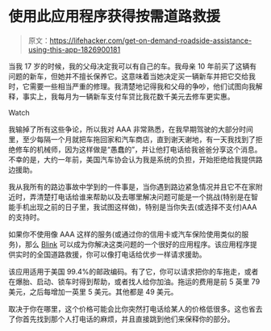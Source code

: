 # 使用此应用程序获得按需道路救援

> 原文：<https://lifehacker.com/get-on-demand-roadside-assistance-using-this-app-1826900181>

当我 17 岁的时候，我的父母决定我可以有自己的车。我母亲 10 年前买了这辆有问题的新车，但她并不擅长保养它。这意味着当她决定买一辆新车并把它交给我时，它需要一些相当严重的修理。我清楚地记得我和父母的争吵，他们试图向我解释，事实上，我每月为一辆新车支付车贷比我花数千美元去修车更实惠。

Watch

我输掉了所有这些争论，所以我对 AAA 非常熟悉，在我早期驾驶的大部分时间里，至少每隔一个月就把车拖回家和汽车商店，直到谢天谢地，有一天我找到了拒绝修车的机械师，因为这样做是“愚蠢的”，并让他打电话给我爸爸分享这个消息。不幸的是，大约一年前，美国汽车协会认为我是系统的负担，开始拒绝给我提供路边援助。

我从我所有的路边事故中学到的一件事是，当你遇到路边紧急情况并且它不在家附近时，弄清楚打电话给谁来帮助以及去哪里解决问题可能是一个挑战(特别是在智能手机出现之前的日子里，我试图这样做)，特别是当你失去(或选择不支付)AAA 的支持时。

如果你不使用像 AAA 这样的服务(或通过你的信用卡或汽车保险使用类似的服务)，那么 [Blink](https://www.blinkroadside.com/#/) 可以成为你解决这类问题的一个很好的应用程序。该应用程序提供实时的全国道路救援，你可以像打电话给优步一样请求援助。

该应用适用于美国 99.4%的邮政编码。有了它，你可以请求把你的车拖走，或者在爆胎、启动、锁车时得到帮助，或者找人给你加油。拖运的费用是前 5 英里 79 美元，之后每增加一英里 5 美元。其他都是 49 美元。

取决于你在哪里，这个价格可能会比你突然打电话给某人的价格低很多。这也省去了你首先找到那个人打电话的麻烦，并且直接跳到他们来保释你的部分。